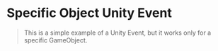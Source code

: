 # Specific Object Unity Event
> This is a simple example of a Unity Event, but it works only for a specific GameObject.
